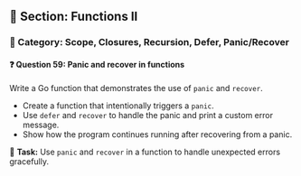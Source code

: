 ## 📘 Section: Functions II  
### 🔹 Category: Scope, Closures, Recursion, Defer, Panic/Recover  
#### ❓ Question 59: Panic and recover in functions

Write a Go function that demonstrates the use of `panic` and `recover`.

- Create a function that intentionally triggers a `panic`.
- Use `defer` and `recover` to handle the panic and print a custom error message.
- Show how the program continues running after recovering from a panic.

🔧 **Task:** Use `panic` and `recover` in a function to handle unexpected errors gracefully.
